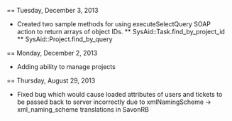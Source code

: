 == Tuesday, December 3, 2013
* Created two sample methods for using executeSelectQuery SOAP action to return arrays of object IDs.
** SysAid::Task.find_by_project_id
** SysAid::Project.find_by_query
 
== Monday, December 2, 2013
* Adding ability to manage projects

== Thursday, August 29, 2013
* Fixed bug which would cause loaded attributes of users and tickets to be passed back to server incorrectly due to xmlNamingScheme -> xml_naming_scheme translations in SavonRB
